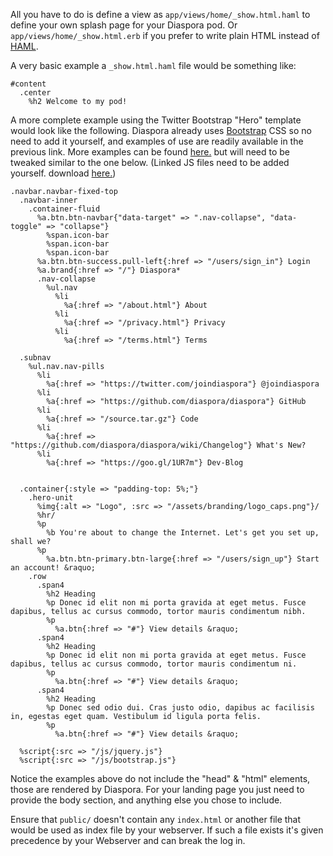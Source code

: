 All you have to do is define a view as  `app/views/home/_show.html.haml` to define your own splash page for your Diaspora pod.  Or `app/views/home/_show.html.erb` if you prefer to write plain HTML instead of [HAML](http://haml-lang.com/).

A very basic example a `_show.html.haml` file would be something like:  

```haml
#content
  .center
    %h2 Welcome to my pod!
```
A more complete example using the Twitter Bootstrap "Hero" template would look like the following.
Diaspora already uses [Bootstrap](http://twitter.github.com/bootstrap/) CSS so no need to add it yourself, and examples of use are readily available in the previous link.
More examples can be found [here.](https://github.com/czarneckid/twitter-bootstrap-examples-haml/tree/master/views) but will need to be tweaked similar to the one below.
(Linked JS files need to be added yourself. download [here.](http://twitter.github.com/bootstrap/))
```haml
.navbar.navbar-fixed-top
  .navbar-inner
    .container-fluid
      %a.btn.btn-navbar{"data-target" => ".nav-collapse", "data-toggle" => "collapse"}
        %span.icon-bar
        %span.icon-bar
        %span.icon-bar
      %a.btn.btn-success.pull-left{:href => "/users/sign_in"} Login
      %a.brand{:href => "/"} Diaspora*
      .nav-collapse
        %ul.nav
          %li
            %a{:href => "/about.html"} About
          %li
            %a{:href => "/privacy.html"} Privacy
          %li
            %a{:href => "/terms.html"} Terms

  .subnav
    %ul.nav.nav-pills
      %li
        %a{:href => "https://twitter.com/joindiaspora"} @joindiaspora
      %li
        %a{:href => "https://github.com/diaspora/diaspora"} GitHub
      %li
        %a{:href => "/source.tar.gz"} Code
      %li
        %a{:href => "https://github.com/diaspora/diaspora/wiki/Changelog"} What's New?
      %li
        %a{:href => "https://goo.gl/1UR7m"} Dev-Blog

   
  .container{:style => "padding-top: 5%;"}
    .hero-unit
      %img{:alt => "Logo", :src => "/assets/branding/logo_caps.png"}/
      %hr/
      %p
        %b You're about to change the Internet. Let's get you set up, shall we?
      %p
        %a.btn.btn-primary.btn-large{:href => "/users/sign_up"} Start an account! &raquo;
    .row
      .span4
        %h2 Heading
        %p Donec id elit non mi porta gravida at eget metus. Fusce dapibus, tellus ac cursus commodo, tortor mauris condimentum nibh.
        %p
          %a.btn{:href => "#"} View details &raquo;
      .span4
        %h2 Heading
        %p Donec id elit non mi porta gravida at eget metus. Fusce dapibus, tellus ac cursus commodo, tortor mauris condimentum ni.
        %p
          %a.btn{:href => "#"} View details &raquo;
      .span4
        %h2 Heading
        %p Donec sed odio dui. Cras justo odio, dapibus ac facilisis in, egestas eget quam. Vestibulum id ligula porta felis.
        %p
          %a.btn{:href => "#"} View details &raquo;

  %script{:src => "/js/jquery.js"}
  %script{:src => "/js/bootstrap.js"}
```

Notice the examples above do not include the "head" & "html" elements, those are rendered by Diaspora. For your landing page you just need to provide the body section, and anything else you chose to include.

Ensure that `public/` doesn't contain any `index.html` or another file that would be used as index file by your webserver. If such a file exists it's given precedence by your Webserver and can break the log in.